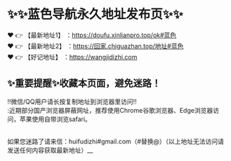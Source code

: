 # ✨✨蓝色导航永久地址发布页✨✨
❤️ 👉 【最新地址1】 ：https://doufu.xinlianpro.top/ok#蓝色<br>
❤️ 👉 【最新地址2】 ：https://回家.chiguazhan.top/地址#蓝色<br>
❤️ 👉 【好记地址】 ：https://wangjidizhi.com<br>

## ✨重要提醒✨收藏本页面，避免迷路！<br>
‼️微信/QQ用户请长按复制地址到浏览器里访问‼<br>
:近期部分国产浏览器屏蔽网址，推荐使用Chrome谷歌浏览器、Edge浏览器访问，苹果使用自带浏览safari。<br><br>

如果您迷路了请来信：huifudizhi#gmail.com（#替换@）（以上地址无法访问请发送任何内容获取最新地址）__
